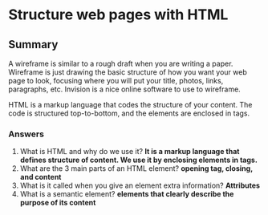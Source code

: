 # Structure web pages with HTML

## Summary

A wireframe is similar to a rough draft when you are writing a paper. Wireframe is just drawing the basic structure of how you want your web page to look, focusing where you will put your title, photos, links, paragraphs, etc. Invision is a nice online software to use to wireframe. 

HTML is a markup language that codes the structure of your content. The code is structured top-to-bottom, and the elements are enclosed in tags. 


### Answers

1. What is HTML and why do we use it? **It is a markup language that defines structure of content. We use it by enclosing elements in tags.**
2. What are the 3 main parts of an HTML element? **opening tag, closing, and content**
3. What is it called when you give an element extra information? **Attributes**
4. What is a semantic element? **elements that clearly describe the purpose of its content**
